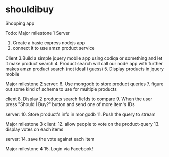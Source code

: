 shouldibuy
==========

Shopping app

Todo:
Major milestone 1
Server
1. Create a basic express nodejs app
2. connect it to use amzn product service

Client
3.Build a simple jquery mobile app using codiqa or something and let it make product search
4. Product search will call our node app with further makes amzn product search (not ideal i guess)
5. Display products in jquery mobile

Major milestone 2
server:
6. Use mongodb to store product queries
7. figure out some kind of schema to use for multiple products

client
8. Display 2 products search fields to compare
9. When the user press "Should I Buy?" button and send one of more item's IDs

server:
10. Store product's info in mongodb
11. Push the query to stream


Major milestone 3
client:
12. allow people to vote on the product-query
13. display votes on each items

server:
14. save the vote against each item


Major milestone 4
15. Login via Facebook!
